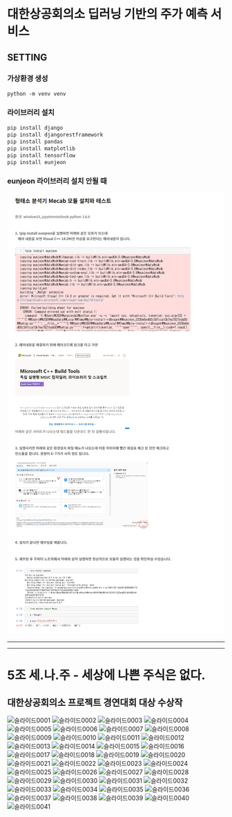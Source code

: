 # 대한상공회의소 딥러닝 기반의 주가 예측 서비스

## SETTING
### 가상환경 생성
    python -m venv venv

### 라이브러리 설치
    pip install django
    pip install djangorestframework
    pip install pandas
    pip install matplotlib
    pip install tensorflow
    pip install eunjeon

### eunjeon 라이브러리 설치 안될 때
![pip install eunjeon Error](https://github.com/IIBlackCode/KCCIST_FINALPROJECT/blob/master/%EC%84%B8.%EB%82%98.%EC%A3%BC%20-%20%EB%94%A5%EB%9F%AC%EB%8B%9D%20%EA%B8%B0%EB%B0%98%EC%9D%98%20%EC%A3%BC%EA%B0%80%20%EC%98%88%EC%B8%A1%20%EC%84%9C%EB%B9%84%EC%8A%A4/eunjeon.png?raw=true)

---
---

# 5조 세.나.주 - 세상에 나쁜 주식은 없다.

## 대한상공회의소 프로젝트 경연대회 대상 수상작

![슬라이드0001](https://user-images.githubusercontent.com/46194003/147877943-e65678b9-fa28-411c-8e00-26b48e1dab44.jpg)
![슬라이드0002](https://user-images.githubusercontent.com/46194003/147877944-4c318ade-233b-4d98-9c00-f28000f61779.jpg)
![슬라이드0003](https://user-images.githubusercontent.com/46194003/147877945-ca483336-3626-4647-8385-2d0abd55f394.jpg)
![슬라이드0004](https://user-images.githubusercontent.com/46194003/147877946-a3bf4069-aa4b-448c-8d4d-af8cebc784a3.jpg)
![슬라이드0005](https://user-images.githubusercontent.com/46194003/147877948-9ae0b015-f746-4d6f-8ae0-e2b82ae104d3.jpg)
![슬라이드0006](https://user-images.githubusercontent.com/46194003/147877949-8dae878e-3865-4c00-b230-42c33a3bad78.jpg)
![슬라이드0007](https://user-images.githubusercontent.com/46194003/147877952-a97a0d4c-f236-45aa-b039-b6176b31d234.jpg)
![슬라이드0008](https://user-images.githubusercontent.com/46194003/147877953-9a2a26e9-ac04-45a0-af55-bbf7b3df1c93.jpg)
![슬라이드0009](https://user-images.githubusercontent.com/46194003/147877955-9ac549f5-09bd-418c-bf23-4f500e08d90a.jpg)
![슬라이드0010](https://user-images.githubusercontent.com/46194003/147877956-2530574e-7188-4f04-b141-ca32bc0680aa.jpg)
![슬라이드0011](https://user-images.githubusercontent.com/46194003/147877957-a9fa19fb-bdce-45e1-9e5a-2d3c9fe28cd0.jpg)
![슬라이드0012](https://user-images.githubusercontent.com/46194003/147877960-e7177f9d-b57e-40e7-af10-d7b0ee5bffe3.jpg)
![슬라이드0013](https://user-images.githubusercontent.com/46194003/147877961-585a126c-9c4f-485a-a971-cf55626acbcb.jpg)
![슬라이드0014](https://user-images.githubusercontent.com/46194003/147877963-0abc1fd7-c351-4594-973c-2305e7edf5ee.jpg)
![슬라이드0015](https://user-images.githubusercontent.com/46194003/147877964-eedd0705-26b6-43a7-a6d7-e3327ba1ec6a.jpg)
![슬라이드0016](https://user-images.githubusercontent.com/46194003/147877966-390b83eb-a428-42ed-bbc9-554a27afa372.jpg)
![슬라이드0017](https://user-images.githubusercontent.com/46194003/147877967-4be95d23-5851-43ac-af7b-ac4ce6e97413.jpg)
![슬라이드0018](https://user-images.githubusercontent.com/46194003/147877968-72c07984-6930-4e1c-8778-8b1fe8687da1.jpg)
![슬라이드0019](https://user-images.githubusercontent.com/46194003/147877969-5c04c6c3-c96d-4003-ae47-4f985c8f75c5.jpg)
![슬라이드0020](https://user-images.githubusercontent.com/46194003/147877971-d4ac27be-953d-44dd-84c0-fa07b00d06b6.jpg)
![슬라이드0021](https://user-images.githubusercontent.com/46194003/147877972-f77fe585-ed26-4205-a355-86271287a980.jpg)
![슬라이드0022](https://user-images.githubusercontent.com/46194003/147877973-be0bdda1-bf3b-4cdc-97d8-9bba5687c208.jpg)
![슬라이드0023](https://user-images.githubusercontent.com/46194003/147877974-b9f82000-4060-4248-a2fd-a9bf658658a9.jpg)
![슬라이드0024](https://user-images.githubusercontent.com/46194003/147877975-da3e3c6d-c180-46ec-b73a-cf2d654bb29e.jpg)
![슬라이드0025](https://user-images.githubusercontent.com/46194003/147877976-448135f5-70ce-4e09-a57b-4b31b8947994.jpg)
![슬라이드0026](https://user-images.githubusercontent.com/46194003/147877977-16020cb1-0788-42e6-a76f-6cfb9ffd8b21.jpg)
![슬라이드0027](https://user-images.githubusercontent.com/46194003/147877978-b5a48db0-c1e4-4f5b-a786-408c22d7537b.jpg)
![슬라이드0028](https://user-images.githubusercontent.com/46194003/147877979-53a9f379-3624-43aa-961d-88199dd2c8a2.jpg)
![슬라이드0029](https://user-images.githubusercontent.com/46194003/147877980-297e262c-6e64-4547-a8e5-5326305549d4.jpg)
![슬라이드0030](https://user-images.githubusercontent.com/46194003/147877981-b59ed5d8-05aa-4aae-b2ff-b721926623aa.jpg)
![슬라이드0031](https://user-images.githubusercontent.com/46194003/147877984-7b95ad4a-749f-4250-91f0-99e1ae7c7696.jpg)
![슬라이드0032](https://user-images.githubusercontent.com/46194003/147877987-98b6ce2c-45ec-4e3e-b1da-67d75ff8e5be.jpg)
![슬라이드0033](https://user-images.githubusercontent.com/46194003/147877988-48d3f77a-c49e-48b5-8831-ea2624619484.jpg)
![슬라이드0034](https://user-images.githubusercontent.com/46194003/147877989-238732e5-87e5-4d23-9906-376a096f7844.jpg)
![슬라이드0035](https://user-images.githubusercontent.com/46194003/147877991-f94edd63-228d-45c3-b9da-1c5f48f11f5c.jpg)
![슬라이드0036](https://user-images.githubusercontent.com/46194003/147877992-f410c65c-a478-46c2-bd6b-f57c0253e8d1.jpg)
![슬라이드0037](https://user-images.githubusercontent.com/46194003/147877994-20860938-ec48-4f76-a154-6727a45656ad.jpg)
![슬라이드0038](https://user-images.githubusercontent.com/46194003/147877995-25312bd8-dcbe-4965-8166-f64b15c877bb.jpg)
![슬라이드0039](https://user-images.githubusercontent.com/46194003/147877997-03e5a04f-5c15-488f-80d4-146f6f4e39d5.jpg)
![슬라이드0040](https://user-images.githubusercontent.com/46194003/147877998-a9a253e8-04db-44ba-a213-152285027ab8.jpg)
![슬라이드0041](https://user-images.githubusercontent.com/46194003/147877999-5a31d842-828e-4164-a993-5ede28a40307.jpg)
